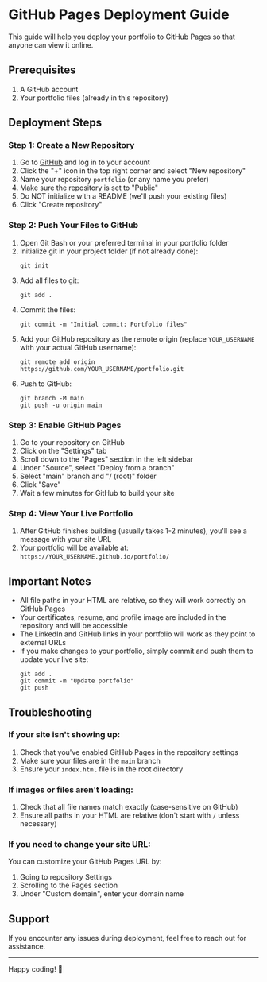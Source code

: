 # GitHub Pages Deployment Guide

This guide will help you deploy your portfolio to GitHub Pages so that anyone can view it online.

## Prerequisites

1. A GitHub account
2. Your portfolio files (already in this repository)

## Deployment Steps

### Step 1: Create a New Repository

1. Go to [GitHub](https://github.com) and log in to your account
2. Click the "+" icon in the top right corner and select "New repository"
3. Name your repository `portfolio` (or any name you prefer)
4. Make sure the repository is set to "Public"
5. Do NOT initialize with a README (we'll push your existing files)
6. Click "Create repository"

### Step 2: Push Your Files to GitHub

1. Open Git Bash or your preferred terminal in your portfolio folder
2. Initialize git in your project folder (if not already done):
   ```
   git init
   ```
3. Add all files to git:
   ```
   git add .
   ```
4. Commit the files:
   ```
   git commit -m "Initial commit: Portfolio files"
   ```
5. Add your GitHub repository as the remote origin (replace `YOUR_USERNAME` with your actual GitHub username):
   ```
   git remote add origin https://github.com/YOUR_USERNAME/portfolio.git
   ```
6. Push to GitHub:
   ```
   git branch -M main
   git push -u origin main
   ```

### Step 3: Enable GitHub Pages

1. Go to your repository on GitHub
2. Click on the "Settings" tab
3. Scroll down to the "Pages" section in the left sidebar
4. Under "Source", select "Deploy from a branch"
5. Select "main" branch and "/ (root)" folder
6. Click "Save"
7. Wait a few minutes for GitHub to build your site

### Step 4: View Your Live Portfolio

1. After GitHub finishes building (usually takes 1-2 minutes), you'll see a message with your site URL
2. Your portfolio will be available at: `https://YOUR_USERNAME.github.io/portfolio/`

## Important Notes

- All file paths in your HTML are relative, so they will work correctly on GitHub Pages
- Your certificates, resume, and profile image are included in the repository and will be accessible
- The LinkedIn and GitHub links in your portfolio will work as they point to external URLs
- If you make changes to your portfolio, simply commit and push them to update your live site:
  ```
  git add .
  git commit -m "Update portfolio"
  git push
  ```

## Troubleshooting

### If your site isn't showing up:

1. Check that you've enabled GitHub Pages in the repository settings
2. Make sure your files are in the `main` branch
3. Ensure your `index.html` file is in the root directory

### If images or files aren't loading:

1. Check that all file names match exactly (case-sensitive on GitHub)
2. Ensure all paths in your HTML are relative (don't start with `/` unless necessary)

### If you need to change your site URL:

You can customize your GitHub Pages URL by:
1. Going to repository Settings
2. Scrolling to the Pages section
3. Under "Custom domain", enter your domain name

## Support

If you encounter any issues during deployment, feel free to reach out for assistance.

---
Happy coding! 🚀